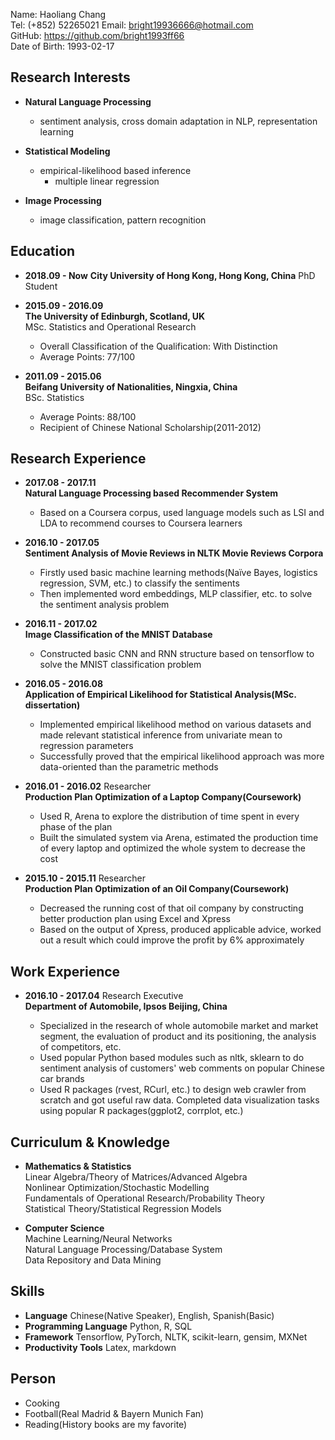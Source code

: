 Name: Haoliang Chang  
Tel: (+852) 52265021
Email: <bright19936666@hotmail.com>   
GitHub: https://github.com/bright1993ff66  
Date of Birth: 1993-02-17  

## Research Interests

+ **Natural Language Processing**  
  - sentiment analysis, cross domain adaptation in NLP, representation learning  
	 
+ **Statistical Modeling**  
  - empirical-likelihood based inference  
	  - multiple linear regression
	
+ **Image Processing**  
	 - image classification, pattern recognition


## Education 

+ **2018.09 - Now**
**City University of Hong Kong, Hong Kong, China**
PhD Student

+ **2015.09 - 2016.09**  
**The University of Edinburgh, Scotland, UK**  
MSc. Statistics and Operational Research 
	- Overall Classification of the Qualification: With Distinction	
	- Average Points: 77/100
	
+ **2011.09 - 2015.06**  
**Beifang University of Nationalities, Ningxia, China**  
	BSc. Statistics	 
	- Average Points: 88/100
	- Recipient of Chinese National Scholarship(2011-2012)

## Research Experience  

+ **2017.08 - 2017.11**  
**Natural Language Processing based Recommender System**
	- Based on a Coursera corpus, used language models such as LSI and LDA to recommend courses to Coursera learners  
	
+ **2016.10 - 2017.05**   
**Sentiment Analysis of Movie Reviews in NLTK Movie Reviews Corpora**
	- Firstly used basic machine learning methods(Naïve Bayes, logistics regression, SVM, etc.) to classify the sentiments 
	- Then implemented word embeddings, MLP classifier, etc. to solve the sentiment analysis problem

+ **2016.11 - 2017.02**   
**Image Classification of the MNIST Database** 
	- Constructed basic CNN and RNN structure based on tensorflow to solve the MNIST classification problem

+ **2016.05 - 2016.08**   
**Application of Empirical Likelihood for Statistical Analysis(MSc. dissertation)**
	- Implemented empirical likelihood method on various datasets and made relevant statistical inference from univariate mean to regression parameters 
	- Successfully proved that the empirical likelihood approach was more data-oriented than the parametric methods 

+ **2016.01 - 2016.02** Researcher   
**Production Plan Optimization of a Laptop Company(Coursework)**
	- Used R, Arena to explore the distribution of time spent in every phase of the plan 
	- Built the simulated system via Arena, estimated the production time of every laptop and optimized the whole system to decrease the cost
  
+ **2015.10 - 2015.11** Researcher   
**Production Plan Optimization of an Oil Company(Coursework)**  
	- Decreased the running cost of that oil company by constructing better production plan using Excel and Xpress 
	- Based on the output of Xpress, produced applicable advice, worked out a result which could improve the profit by 6% approximately

## Work Experience  

+ **2016.10 - 2017.04** Research Executive  
**Department of Automobile, Ipsos Beijing, China**  

	- Specialized in the research of whole automobile market and market segment, the evaluation of product and its positioning, the analysis of competitors, etc.
	- Used popular Python based modules such as nltk, sklearn to do sentiment analysis of customers' web comments on popular Chinese car brands 
	- Used R packages (rvest, RCurl, etc.) to design web crawler from scratch and got useful raw data. Completed data visualization tasks using popular R packages(ggplot2, corrplot, etc.)


## Curriculum & Knowledge

+ **Mathematics & Statistics**  
Linear Algebra/Theory of Matrices/Advanced Algebra   
Nonlinear Optimization/Stochastic Modelling  
Fundamentals of Operational Research/Probability Theory  
Statistical Theory/Statistical Regression Models

+ **Computer Science**  
Machine Learning/Neural Networks   
Natural Language Processing/Database System   
Data Repository and Data Mining 

## Skills

+ **Language** Chinese(Native Speaker), English, Spanish(Basic)
+ **Programming Language** Python, R, SQL
+ **Framework** Tensorflow, PyTorch, NLTK, scikit-learn, gensim, MXNet
+ **Productivity Tools** Latex, markdown

## Person

+ Cooking
+ Football(Real Madrid & Bayern Munich Fan)
+ Reading(History books are my favorite)
